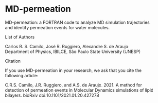 # MD-permeation

MD-permeation: a FORTRAN code to analyze MD simulation trajectories and identify permeation events for water molecules.   



List of Authors      

   Carlos R. S. Camilo, José R. Ruggiero, Alexandre S. de Araujo    
   Department of Physics, IBILCE, São Paulo State University (UNESP)  



Citation  

   If you use MD-permeation in your research, we ask that you cite the following article:  

   C.R.S. Camilo, J.R. Ruggiero, and A.S. de Araujo. 2021. A method for detection of permeation events in Molecular Dynamics simulations of lipid bilayers. bioRxiv doi:10.1101/2021.01.20.427278

